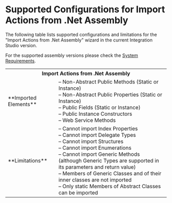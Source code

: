 # Supported Configurations for Import Actions from .Net Assembly

The following table lists supported configurations and limitations for the "Import Actions from .Net Assembly" wizard in the current Integration Studio version.

For the supported assembly versions please check the [System Requirements](<https://success.outsystems.com/Support/Enterprise_Customers/Installation/OutSystems_Platform_system_requirements>).  
  
<table markdown="1">  
<tr>
<th colspan="2">
Import Actions from .Net Assembly
</th>
</tr>
<tr>
<td>
**Imported Elements**
</td>
<td>
– Non-Abstract Public Methods (Static or Instance)<br/>
– Non-Abstract Public Properties (Static or Instance)<br/>
– Public Fields (Static or Instance)<br/>
– Public Instance Constructors<br/>
– Web Service Methods
</td>
</tr>
<tr>
<td>
**Limitations**
</td>
<td>
– Cannot import Index Properties<br/>
– Cannot import Delegate Types<br/>
– Cannot import Structures<br/>
– Cannot import Enumerations<br/>
– Cannot import Generic Methods (although Generic Types are supported in its parameters and return value)<br/>
– Members of Generic Classes and of their inner classes are not imported<br/>
– Only static Members of Abstract Classes can be imported
</td></tr></table>
